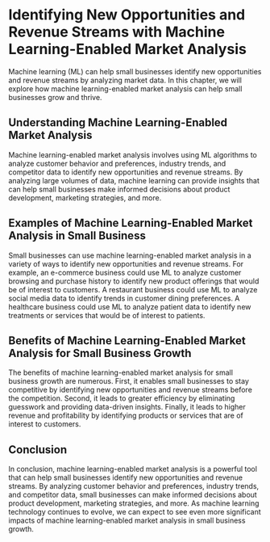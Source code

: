 Identifying New Opportunities and Revenue Streams with Machine Learning-Enabled Market Analysis
=================================================================================================================================================================

Machine learning (ML) can help small businesses identify new opportunities and revenue streams by analyzing market data. In this chapter, we will explore how machine learning-enabled market analysis can help small businesses grow and thrive.

Understanding Machine Learning-Enabled Market Analysis
------------------------------------------------------

Machine learning-enabled market analysis involves using ML algorithms to analyze customer behavior and preferences, industry trends, and competitor data to identify new opportunities and revenue streams. By analyzing large volumes of data, machine learning can provide insights that can help small businesses make informed decisions about product development, marketing strategies, and more.

Examples of Machine Learning-Enabled Market Analysis in Small Business
----------------------------------------------------------------------

Small businesses can use machine learning-enabled market analysis in a variety of ways to identify new opportunities and revenue streams. For example, an e-commerce business could use ML to analyze customer browsing and purchase history to identify new product offerings that would be of interest to customers. A restaurant business could use ML to analyze social media data to identify trends in customer dining preferences. A healthcare business could use ML to analyze patient data to identify new treatments or services that would be of interest to patients.

Benefits of Machine Learning-Enabled Market Analysis for Small Business Growth
------------------------------------------------------------------------------

The benefits of machine learning-enabled market analysis for small business growth are numerous. First, it enables small businesses to stay competitive by identifying new opportunities and revenue streams before the competition. Second, it leads to greater efficiency by eliminating guesswork and providing data-driven insights. Finally, it leads to higher revenue and profitability by identifying products or services that are of interest to customers.

Conclusion
----------

In conclusion, machine learning-enabled market analysis is a powerful tool that can help small businesses identify new opportunities and revenue streams. By analyzing customer behavior and preferences, industry trends, and competitor data, small businesses can make informed decisions about product development, marketing strategies, and more. As machine learning technology continues to evolve, we can expect to see even more significant impacts of machine learning-enabled market analysis in small business growth.

